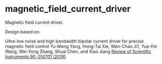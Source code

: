 # magnetic_field_current_driver
Magnetic field current driver.

Design based on:

Ultra-low noise and high bandwidth bipolar current driver for precise magnetic field control
Yu-Meng Yang,   Hong-Tai Xie, Wen-Chao Ji1, Yue-Fei Wang, Wei-Yong Zhang,   Shuai Chen, and   Xiao Jiang
[Review of Scientific Instruments 90, 014701 (2019)](https://doi.org/10.1063/1.5046484)
